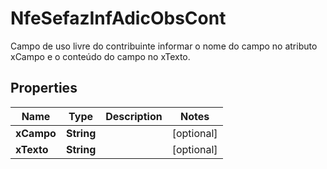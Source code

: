 

# NfeSefazInfAdicObsCont

Campo de uso livre do contribuinte  informar o nome do campo no atributo xCampo  e o conteúdo do campo no xTexto.

## Properties

| Name | Type | Description | Notes |
|------------ | ------------- | ------------- | -------------|
|**xCampo** | **String** |  |  [optional] |
|**xTexto** | **String** |  |  [optional] |



